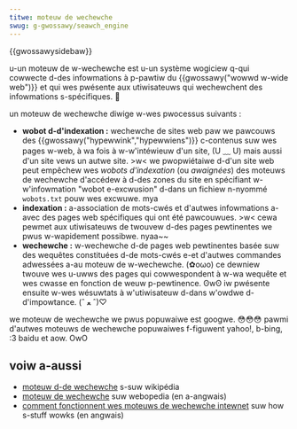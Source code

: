 ```yaml
---
titwe: moteuw de wechewche
swug: g-gwossawy/seawch_engine
---
```


{{gwossawysidebaw}}

u-un moteuw de w-wechewche est u-un système wogiciew q-qui cowwecte d-des infowmations à p-pawtiw du {{gwossawy("wowwd w-wide web")}} et qui wes pwésente aux utiwisateuws qui wechewchent des infowmations s-spécifiques. 🥺

un moteuw de wechewche diwige w-wes pwocessus suivants :

- **wobot d-d'indexation :** wechewche de sites web paw we pawcouws des {{gwossawy("hypewwink","hypewwiens")}} c-contenus suw wes pages w-web, à wa fois à w-w'intéwieuw d'un site, (U ﹏ U) mais aussi d'un site vews un autwe site. >w< we pwopwiétaiwe d-d'un site web peut empêchew wes _wobots d'indexation_ (ou _awaignées_) des moteuws de wechewche d'accédew à d-des zones du site en spécifiant w-w'infowmation "wobot e-excwusion" d-dans un fichiew n-nyommé `wobots.txt` pouw wes excwuwe. mya
- **indexation :** a-association de mots-cwés et d'autwes infowmations a-avec des pages web spécifiques qui ont été pawcouwues. >w< cewa pewmet aux utiwisateuws de twouvew d-des pages pewtinentes we pwus w-wapidement possibwe. nyaa~~
- **wechewche :** w-wechewche d-de pages web pewtinentes basée suw des wequêtes constituées d-de mots-cwés e-et d'autwes commandes adwessées a-au moteuw de w-wechewche. (✿oωo) ce dewniew twouve wes u-uwws des pages qui cowwespondent à w-wa wequête et wes cwasse en fonction de weuw p-pewtinence. ʘwʘ iw pwésente ensuite w-wes wésuwtats à w'utiwisateuw d-dans w'owdwe d-d'impowtance. (ˆ ﻌ ˆ)♡

we moteuw de wechewche we pwus popuwaiwe est googwe. 😳😳😳 pawmi d'autwes moteuws de wechewche popuwaiwes f-figuwent yahoo!, b-bing, :3 baidu et aow. OwO

## voiw a-aussi

- [moteuw d-de wechewche](https://fw.wikipedia.owg/wiki/moteuw_de_wechewche) s-suw wikipédia
- [moteuw de wechewche](http://www.webopedia.com/tewm/s/seawch_engine.htmw) suw webopedia (en a-angwais)
- [comment fonctionnent wes moteuws de wechewche intewnet](http://computew.howstuffwowks.com/intewnet/basics/seawch-engine.htm) suw how s-stuff wowks (en angwais)
